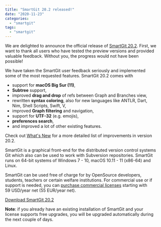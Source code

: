 ```yaml
---
title: "SmartGit 20.2 released!"
date: "2020-11-23"
categories: 
  - "smartgit"
tags: 
  - "smartgit"
---
```


We are delighted to announce the official release of [SmartGit 20.2](https://www.syntevo.com/smartgit/). First, we want to thank all users who have tested the preview versions and provided valuable feedback. Without you, the progress would not have been possible!

We have taken the SmartGit user feedback seriously and implemented some of the most requested features. SmartGit 20.2 comes with

- support for **macOS Big Sur (11)**,
- **Subtree** support,
- improved **drag and drop** of refs between Graph and Branches view,
- rewritten **syntax coloring**, also for new languages like ANTLR, Dart, Nim, Shell Scripts, Swift, V,
- improved **Graph filtering** and navigation,
- support for **UTF-32** (e.g. emojis),
- **preferences search**,
- and improved a lot of other existing features.

Check out [What's New](https://www.syntevo.com/smartgit/whats-new) for a more detailed list of improvements in version 20.2.

SmartGit is a graphical front-end for the distributed version control systems Git which also can be used to work with Subversion repositories. SmartGit runs on 64-bit systems of Windows 7 - 10, macOS 10.11 - 11 (x86-64) and Linux.

SmartGit can be used free of charge for by OpenSource developers, students, teachers or certain welfare institutions. For commercial use or if support is needed, you can [purchase commercial licenses](https://www.syntevo.com/smartgit/purchase) starting with 59 USD/year net (55 EUR/year net).

[Download SmartGit 20.2](https://www.syntevo.com/smartgit/download)

**Note**: if you already have an existing installation of SmartGit and your license supports free upgrades, you will be upgraded automatically during the next couple of days.
